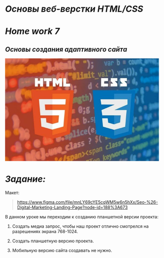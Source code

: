 # <i><b>Основы веб-верстки HTML/CSS</b>
# <b>Home work 7</b>
## <b> Основы создания адаптивного сайта </b>
![html_css.jpg](html_css.jpg)
# <b>Задание:</b></i>

Макет:
>https://www.figma.com/file/mnLY69cYE5cqWM5w6n5hXx/Seo-%26-Digital-Marketing-Landing-Page?node-id=188%3A673

В данном уроке мы переходим к созданию планшетной версии проекта:

1. Создать медиа запрос, чтобы наш проект отлично смотрелся на разрешениях экрана 768-1024.

2. Создать планшетную версию проекта.

3. Мобильную версию сайта создавать не нужно.